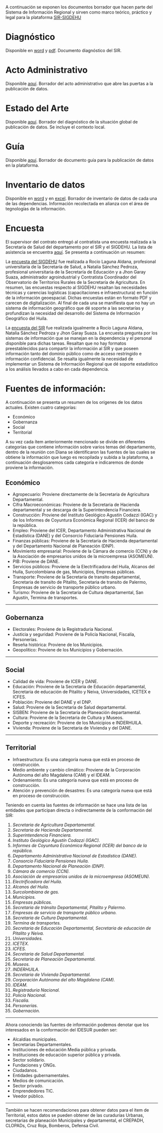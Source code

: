 
A continuación se exponen los documentos borrador que hacen parte del Sistema de Información Regional y sirven como marco teórico, práctico y legal para la plataforma [SIR-SIGDEHU](http://sirhuila.gov.co)

# Diagnóstico

Disponible en [word](diagnostico/diagnostico_sir.docx) y [pdf](diagnostico/diagnostico_sir.docx). Documento diagnóstico del SIR.

# Acto Administrativo

Disponible [aquí](acto.docx). Borrador del acto administrativo que abre las puertas a la publicación de datos.

# Estado del Arte

Disponible [aquí](estado_arte.docx). Borrador del diagnóstico de la situación global de publicación de datos. Se incluye el contexto local. 

# Guía

Disponible [aquí](guia.docx). Borrador de documento guía para la publicación de datos en la plataforma.

# Inventario de datos

Disponible en [word](inventario.docx) y en [excel](inventario.xlsx). Borrador de inventario de datos de cada una de las dependencias. Información recolectada en alianza con el área de tegnologías de la información.

# Encuesta

El supervisor del contrato entregó al contratista una encuesta realizada a la Secretaría de Salud del departamento por el SIR y el SIGDEHU. La lista de asistencia se encuentra [aquí](encuesta/listaencuesta.pdf). Se presenta a continuación un resumen:

La [encuesta del SIGDEHU](encuesta/encuesta_sig.pdf) fue realizada a Rocio Laguna Aldana, profesional universitaria de la Secretaría de Salud, a Natalia Sánchez Pedroza, profesional universitaria de la Secretaría de Educación y a Jhon Garay Suaza, administrador agroindustrial y Contratista Coordinador del Observatorio de Territorios Rurales de la Secretaría de Agricultura. En resumen, las encuestas respecto al SIGDEHU resaltan las necesidades técnicas y carencias logísticas (capacitaciones e infraestructura) en función de la información geoespacial. Dichas encuestas están en formato PDF y carecen de digitalización. Al final de cada una se manifiesta que no hay un sistema de información geográfico que dé soporte a las secretarías y profundizan la necesidad del desarrollo del Sistema de Información Geográfico del Huila. 

La [encuesta del SIR](encuesta/encuesta_sir.pdf) fue realizada igualmente a Rocío Laguna Aldana, Natalia Sánchez Pedroza y Jhon Garay Suaza. La encuesta pregunta por los sistemas de información que se manejan en la dependencia y el personal disponible para dichas tareas. Resaltan que no hay formatos preestablecidos para compartir la información al SIR y que poseen información tanto del dominio público como de acceso restringido e información confidencial. Se resalta igualmente la necesidad de implementar un Sistema de Información Regional que dé soporte estadístico a los análisis llevados a cabo en cada dependencia. 


# Fuentes de información:

A continuación se presenta un resumen de los orígenes de los datos actuales. Existen cuatro categorías:
*	Económico
*	Gobernanza
*	Social
*	Territorial

A su vez cada ítem anteriormente mencionado se divide en diferentes categorías que contiene información sobre varios temas del departamento, dentro de la reunión con Diana se identificaron las fuentes de las cuales se obtiene la información que luego es recopilada y subida a la plataforma, a continuación desglosaremos cada categoría  e indicaremos de donde proviene la información.

Económico
----
+	Agropecuario: Proviene directamente de la Secretaria de Agricultura Departamental.
+	Cifra Macroeconómicas: Proviene de la Secretaria de Hacienda departamental y se descarga de la Superintendencia Financiera.
+	Construcción: Proviene del Instituto Geológico Agustín Codazzi (IGAC) y de los Informes de Coyuntura Económica Regional (ICER) del banco de la república.
+	Empleo: Proviene del ICER, Departamento Administrativa Nacional de Estadística (DANE) y del Consorcio Fiduciaria Pensiones Huila.
+	Finanzas públicas: Proviene de la Secretaria de Hacienda departamental y del Departamento Nacional de Planeación (DNP).
+	Movimiento empresarial: Proviene de la Cámara de comercio (CCN) y de la Asociación de empresarios unidos de la microempresa (ASOMEUN).
+	PIB: Proviene de DANE.
+	Servicios públicos: Proviene de la Electrificadora del Huila, Alcanos del Huila, Surcolombiana de gas, Municipios, Empresas públicas.
+	Transporte: Proviene de la Secretaria de transito departamental, Secretaria de transito de Pitalito, Secretaria de transito de Palermo, Empresas de servicio de transporte público urbano.
+	Turismo: Proviene de la Secretaria de Cultura departamental, San Agustín, Termina de transportes.
***
Gobernanza
---
-	Electorales: Proviene de la Registraduria Nacional.
-	Justicia y seguridad: Proviene de la Policía Nacional, Fiscalía, Personerías.
-	Reseña histórica: Proviene de los Municipios.
-	Geopolítico: Proviene de  los Municipios y Gobernación.
***
Social
---
+	Calidad de vida: Proviene de ICER y DANE.
+	Educación: Proviene de la Secretaria de Educación departamental, Secretaria de educación de Pitalito y Neiva, Universidades, ICETEX e ICFES.
+	Población: Proviene del DANE y el DNP.
+	Salud: Proviene de la Secretaria de Salud departamental.
+	SISBEN: Proviene de la Secretaria de Planeación departamental.
+	Cultura: Proviene de la Secretaria de Cultura y Museos.
+	Deporte y recreación: Proviene de los Municipios e INDERHUILA.
+	Vivienda: Proviene de la Secretaria de Vivienda y del DANE.
***
Territorial
----
*	Infraestructura: Es una categoría nueva que está en proceso de construcción.
*	Medio ambiente y cambio climático: Proviene de la Corporación Autónoma del alto Magdalena (CAM) y el IDEAM.
*	Ordenamiento: Es una categoría nueva que está en proceso de construcción.
*	Atención y prevención de desastres: Es una categoría nueva que está en proceso de construcción.

Teniendo en cuenta las fuentes de información se hace una lista de las entidades que participan directa o indirectamente de la conformación del SIR:

1.	*Secretaria de Agricultura Departamental.*
2.	*Secretaria de Hacienda Departamental.*
3.	*Superintendencia Financiera.*
4.	*Instituto Geológico Agustín Codazzi (IGAC).*
5.	*Informes de Coyuntura Económica Regional (ICER) del banco de la república.*
6.	*Departamento Administrativa Nacional de Estadística (DANE).*
7.	*Consorcio Fiduciaria Pensiones Huila.*
8.	*Departamento Nacional de Planeación (DNP).*
9.	*Cámara de comercio (CCN).*
10.	*Asociación de empresarios unidos de la microempresa (ASOMEUN).*
11.	*Electrificadora del Huila.*
12.	*Alcanos del Huila.*
13.	*Surcolombiana de gas.*
14.	*Municipios.*
15.	*Empresas públicas.*
16.	*Secretaria de tránsito Departamental, Pitalito y Palermo.*
17.	*Empresas de servicio de transporte público urbano.*
18.	*Secretaria de Cultura Departamental.*
19.	*Termina de transportes.*
20.	*Secretaria de Educación Departamental, Secretaria de educación de Pitalito y Neiva.*
21.	*Universidades.*
22.	*ICETEX.*
23.	*ICFES.*
24.	*Secretaria de Salud Departamental.*
25.	*Secretaria de Planeación Departamental.*
26.	*Museos.*
27.	*INDERHUILA.*
28.	*Secretaria de Vivienda Departamental.*
29.	*Corporación Autónoma del alto Magdalena (CAM).*
30.	*IDEAM.*
31.	*Registraduria Nacional.*
32.	*Policía Nacional.*
33.	*Fiscalía.*
34.	*Personerías.*
35.	*Gobernación.*
***
Ahora conociendo las fuentes de información podemos denotar que los interesados en la conformación del IDESUR pueden ser:

-	Alcaldías municipales.
-	Secretarias Departamentales.
-	Instituciones de educación Media pública y privada.
-	Instituciones de educación superior pública y privada.
-	Sector solidario.
-	Fundaciones y ONGs.
-	Ciudadanos.
-	Entidades gubernamentales.
-	Medios de comunicación.
-	Sector privado.
-	Emprendedores TIC.
-	Veedor público.
***
También se hacen recomendaciones para obtener datos para el ítem de Territorial, estos datos se pueden obtener de las curadurías Urbanas, secretarias de planeación Municipales y departamental, el CREPADH, CLOPADs, Cruz Roja, Bomberos, Defensa Civil.
